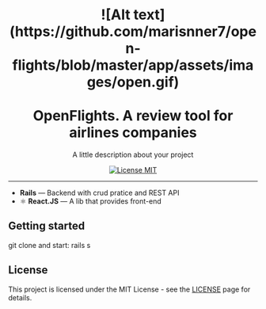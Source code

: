 <h1 align="center">
<br>
  ![Alt text](https://github.com/marisnner7/open-flights/blob/master/app/assets/images/open.gif)
<br>
<br>
  OpenFlights. A review tool for airlines companies
</h1>

<p align="center">A little description about your project</p>

<p align="center">
  <a href="https://opensource.org/licenses/MIT">
    <img src="https://img.shields.io/badge/License-MIT-blue.svg" alt="License MIT">
  </a>
</p>


<hr />

-  **Rails** — Backend with crud pratice and REST API
- ⚛️ **React.JS** — A lib that provides front-end

## Getting started

git clone and start:  rails s


## License

This project is licensed under the MIT License - see the [LICENSE](https://opensource.org/licenses/MIT) page for details.
